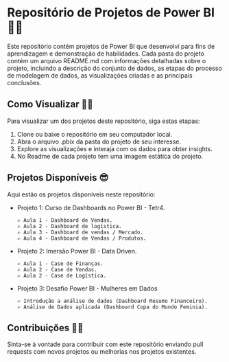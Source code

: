 # Repositório de Projetos de Power BI 🔎🎲

Este repositório contém projetos de Power BI que desenvolvi para fins de aprendizagem e demonstração de habilidades. Cada pasta do projeto contém um arquivo README.md 
com informações detalhadas sobre o projeto, incluindo a descrição do conjunto de dados, as etapas do processo de modelagem de dados, as visualizações criadas e
as principais conclusões.

## Como Visualizar 👩‍💻

Para visualizar um dos projetos deste repositório, siga estas etapas:

1. Clone ou baixe o repositório em seu computador local.
2. Abra o arquivo .pbix da pasta do projeto de seu interesse.
3. Explore as visualizações e interaja com os dados para obter insights.
4. No Readme de cada projeto tem uma imagem estática do projeto.

## Projetos Disponíveis 😎

Aqui estão os projetos disponíveis neste repositório:

- Projeto 1: Curso de Dashboards no Power BI - Tetr4.
  
      ✍ Aula 1 - Dashboard de Vendas.
      ✍ Aula 2 - Dashboard de logística.
      ✍ Aula 3 - Dashboard de vendas / Mercado.
      ✍ Aula 4 - Dashboard de Vendas / Produtos.
  
- Projeto 2: Imersão Power BI - Data Driven.
  
      ✍ Aula 1 - Case de Finanças.
      ✍ Aula 2 - Case de Vendas.
      ✍ Aula 2 - Case de Logística.
  
- Projeto 3: Desafio Power BI - Mulheres em Dados

      ✍ Introdução a análise de dados (Dashboard Resumo Financeiro).
      ✍ Análise de Dados aplicada (Dashboard Copa do Mundo Feminia).

## Contribuições 🤜🤛

Sinta-se à vontade para contribuir com este repositório enviando pull requests com novos projetos ou melhorias nos projetos existentes.
